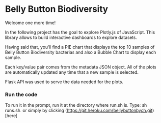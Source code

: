 # Belly Button Biodiversity

Welcome one more time! 

In the following project has the goal to explore Plotly.js of JavaScript. This library allows to build interactive dashboards to explore datasets. 

Having said that, you'll find a PIE chart that displays the top 10 samples of Belly Button Biodiversity bacterias and also a Bubble Chart to display each sample.

Each key/value pair comes from the metadata JSON object. All of the plots are automatically updated any time that a new sample is selected. 

Flask API was used to serve the data needed for the plots.

### Run the code

To run it in the prompt, run it at the directory where run.sh is. Type: sh runs.sh.
or simply by clicking (https://git.heroku.com/bellybuttonbych.git)[here]
